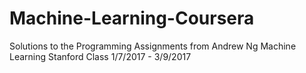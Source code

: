 # Machine-Learning-Coursera
Solutions to the Programming Assignments from Andrew Ng Machine Learning Stanford Class 1/7/2017 - 3/9/2017
